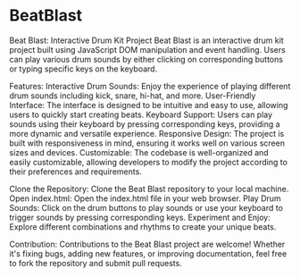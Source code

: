 # BeatBlast
Beat Blast: Interactive Drum Kit Project
Beat Blast is an interactive drum kit project built using JavaScript DOM manipulation and event handling. Users can play various drum sounds by either clicking on corresponding buttons or typing specific keys on the keyboard.

Features:
Interactive Drum Sounds: Enjoy the experience of playing different drum sounds including kick, snare, hi-hat, and more.
User-Friendly Interface: The interface is designed to be intuitive and easy to use, allowing users to quickly start creating beats.
Keyboard Support: Users can play sounds using their keyboard by pressing corresponding keys, providing a more dynamic and versatile experience.
Responsive Design: The project is built with responsiveness in mind, ensuring it works well on various screen sizes and devices.
Customizable: The codebase is well-organized and easily customizable, allowing developers to modify the project according to their preferences and requirements.

Clone the Repository: Clone the Beat Blast repository to your local machine.
Open index.html: Open the index.html file in your web browser.
Play Drum Sounds: Click on the drum buttons to play sounds or use your keyboard to trigger sounds by pressing corresponding keys.
Experiment and Enjoy: Explore different combinations and rhythms to create your unique beats.

Contribution:
Contributions to the Beat Blast project are welcome! Whether it's fixing bugs, adding new features, or improving documentation, feel free to fork the repository and submit pull requests.
